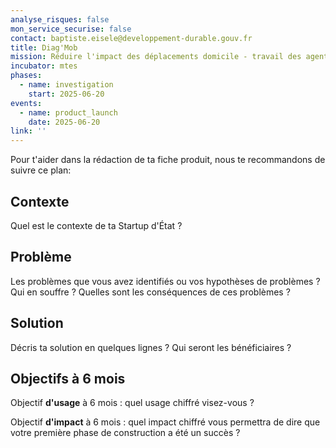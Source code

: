 ```yaml
---
analyse_risques: false
mon_service_securise: false
contact: baptiste.eisele@developpement-durable.gouv.fr
title: Diag'Mob
mission: Réduire l'impact des déplacements domicile - travail des agents publics
incubator: mtes
phases:
  - name: investigation
    start: 2025-06-20
events:
  - name: product_launch
    date: 2025-06-20
link: ''
---
```

Pour t'aider dans la rédaction de ta fiche produit, nous te recommandons de suivre ce plan: 

## Contexte

Quel est le contexte de ta Startup d'État ?

## Problème

Les problèmes que vous avez identifiés ou vos hypothèses de problèmes ? Qui en souffre ? Quelles sont les conséquences de ces problèmes ?

## Solution

Décris ta solution en quelques lignes ? Qui seront les bénéficiaires ?

## Objectifs à 6 mois

Objectif **d'usage** à 6 mois : quel usage chiffré visez-vous ?

Objectif **d'impact** à 6 mois : quel impact chiffré vous permettra de dire que votre première phase de construction a été un succès ?

